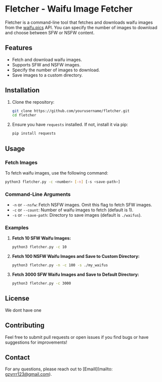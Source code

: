 


# Fletcher - Waifu Image Fetcher

Fletcher is a command-line tool that fetches and downloads waifu images from the [waifu.pics](https://waifu.pics) API. You can specify the number of images to download and choose between SFW or NSFW content.

## Features

- Fetch and download waifu images.
- Supports SFW and NSFW images.
- Specify the number of images to download.
- Save images to a custom directory.

## Installation

1. Clone the repository:

   ```bash
   git clone https://github.com/yourusername/fletcher.git
   cd fletcher
   ```

2. Ensure you have `requests` installed. If not, install it via pip:

   ```bash
   pip install requests
   ```

## Usage

### Fetch Images

To fetch waifu images, use the following command:

```bash
python3 fletcher.py -c <number> [-n] [-s <save-path>]
```

### Command-Line Arguments

- `-n` or `--nsfw`: Fetch NSFW images. Omit this flag to fetch SFW images.
- `-c` or `--count`: Number of waifu images to fetch (default is 1).
- `-s` or `--save-path`: Directory to save images (default is `./waifus`).

### Examples

1. **Fetch 10 SFW Waifu Images:**

   ```bash
   python3 fletcher.py -c 10
   ```

2. **Fetch 100 NSFW Waifu Images and Save to Custom Directory:**

   ```bash
   python3 fletcher.py -n -c 100 -s ./my_waifus
   ```

3. **Fetch 3000 SFW Waifu Images and Save to Default Directory:**

   ```bash
   python3 fletcher.py -c 3000
   ```

## License

We dont have one

## Contributing

Feel free to submit pull requests or open issues if you find bugs or have suggestions for improvements!

## Contact

For any questions, please reach out to [Emaill](mailto: gzyrrr123@gmail.com).
